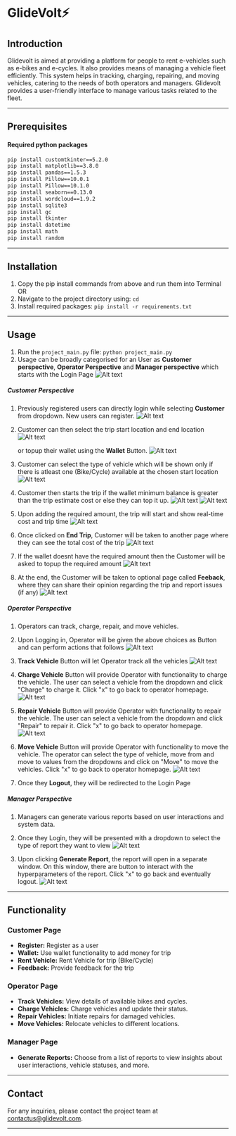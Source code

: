 # GlideVolt⚡
 
## Introduction
Glidevolt is aimed at providing a platform for people to rent e-vehicles such as e-bikes and e-cycles. It also provides means of managing a vehicle fleet efficiently. This system helps in tracking, charging, repairing, and moving vehicles, catering to the needs of both operators and managers. Glidevolt provides a user-friendly interface to manage various tasks related to the fleet.

---

## Prerequisites
#### Required python packages
```bash
pip install customtkinter==5.2.0
pip install matplotlib==3.8.0
pip install pandas==1.5.3
pip install Pillow==10.0.1
pip install Pillow==10.1.0
pip install seaborn==0.13.0
pip install wordcloud==1.9.2
pip install sqlite3
pip install gc
pip install tkinter
pip install datetime
pip install math
pip install random

```
---
## Installation
1. Copy the pip install commands from above and run them into Terminal 
 OR
2. Navigate to the project directory using: `cd`
3. Install required packages: `pip install -r requirements.txt`

---
## Usage
1. Run the `project_main.py` file: `python project_main.py`
2. Usage can be broadly categorised for an User as **Customer perspective**, **Operator Perspective** and **Manager perspective** which starts with the Login Page
![Alt text](/Screenshots/login_page.png?raw=true)

##### Customer Perspective 
1. Previously registered users can directly login while selecting **Customer** from dropdown. New users can register.
![Alt text](/Screenshots/register.png?raw=true)

2. Customer can then select the trip start location and end location 
![Alt text](/Screenshots/customerhomepage.png?raw=true)

    or topup their wallet using the **Wallet** Button.
![Alt text](/Screenshots/wallet.png?raw=true)

3. Customer can select the type of vehicle which will be shown only if there is atleast one (Bike/Cycle) available at the chosen start location
![Alt text](/Screenshots/tripcal.png?raw=true)

4. Customer then starts the trip if the wallet minimum balance is greater than the trip estimate cost or else they can top it up.
![Alt text](/Screenshots/Insufficientbal.png?raw=true)
![Alt text](/Screenshots/minbal.png?raw=true)

5. Upon adding the required amount, the trip will start and show real-time cost and trip time
![Alt text](/Screenshots/endtripcal.png?raw=true)

6. Once clicked on **End Trip**, Customer will be taken to another page where they can see the total cost of the trip
![Alt text](/Screenshots/endtrip.png?raw=true)

7. If the wallet doesnt have the required amount then the Customer will be asked to topup the required amount
![Alt text](/Screenshots/insufficientbal2.png?raw=true)

8. At the end, the Customer will be taken to optional page called **Feeback**, where they can share their opinion regarding the trip and report issues (if any)
![Alt text](/Screenshots/feedback.png?raw=true)

##### Operator Perspective 
1. Operators can track, charge, repair, and move vehicles.
2. Upon Logging in, Operator will be given the above choices as Button and can perform actions that follows
![Alt text](/Screenshots/operatormain.png?raw=true)

3. **Track Vehicle** Button will let Operator track all the vehicles
![Alt text](/Screenshots/optrack.png?raw=true)

4. **Charge Vehicle** Button will provide Operator with functionality to charge the vehicle. The user can select a vehicle from the dropdown and click "Charge" to charge it. Click "x" to go back to operator homepage.
![Alt text](/Screenshots/opcharge.png?raw=true)

5. **Repair Vehicle** Button will provide Operator with functionality to repair the vehicle. The user can select a vehicle from the dropdown and click "Repair" to repair it. Click "x" to go back to operator homepage.
![Alt text](/Screenshots/oprepair.png?raw=true)

6. **Move Vehicle** Button will provide Operator with functionality to move the vehicle. The operator can select the type of vehicle, move from and move to values from the dropdowns and click on "Move" to move the vehicles. Click "x" to go back to operator homepage.
![Alt text](/Screenshots/opmove.png?raw=true)

7. Once they **Logout**, they will be redirected to the Login Page

##### Manager Perspective
1. Managers can generate various reports based on user interactions and system data.

2. Once they Login, they will be presented with a dropdown to select the type of report they want to view
![Alt text](/Screenshots/mmain.png?raw=true)


3. Upon clicking **Generate Report**, the report will open in a separate window. On this window, there are button to interact with the hyperparameters of the report. Click "x" to go back and eventually logout.
![Alt text](/Screenshots/mreport.png?raw=true)
 

---
## Functionality
### Customer Page
- **Register:** Register as a user
- **Wallet:** Use wallet functionality to add money for trip
- **Rent Vehicle:** Rent Vehicle for trip (Bike/Cycle)
- **Feedback:** Provide feedback for the trip


### Operator Page
- **Track Vehicles:** View details of available bikes and cycles.
- **Charge Vehicles:** Charge vehicles and update their status.
- **Repair Vehicles:** Initiate repairs for damaged vehicles.
- **Move Vehicles:** Relocate vehicles to different locations.
 
### Manager Page
- **Generate Reports:** Choose from a list of reports to view insights about user interactions, vehicle statuses, and more.

---

## Contact
For any inquiries, please contact the project team at contactus@glidevolt.com.
 
---